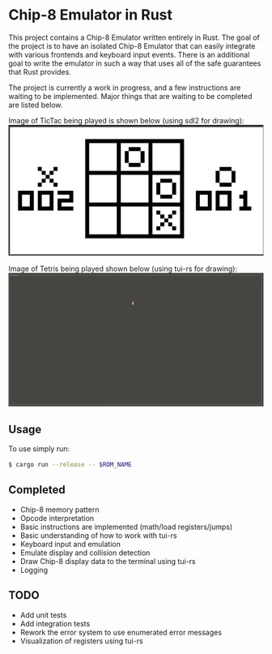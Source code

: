 # Chip-8 Emulator in Rust


This project contains a Chip-8 Emulator written entirely in Rust. The goal of the project is to have an isolated Chip-8 Emulator that can easily integrate with various frontends and keyboard input events. There is an additional goal to write the emulator in such a way that uses all of the safe guarantees that Rust provides.

The project is currently a work in progress, and a few instructions are waiting to be implemented. Major things that are waiting to be completed are listed below.

Image of TicTac being played is shown below (using sdl2 for drawing):
![image](tic_tac.png)

Image of Tetris being played shown below (using tui-rs for drawing):
![image](tetris_demo.png)

## Usage

To use simply run:

```bash
$ cargo run --release -- $ROM_NAME
```

## Completed
- Chip-8 memory pattern
- Opcode interpretation
- Basic instructions are implemented (math/load registers/jumps)
- Basic understanding of how to work with tui-rs
- Keyboard input and emulation
- Emulate display and collision detection
- Draw Chip-8 display data to the terminal using tui-rs
- Logging

## TODO
- Add unit tests
- Add integration tests
- Rework the error system to use enumerated error messages
- Visualization of registers using tui-rs


